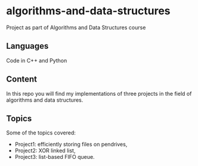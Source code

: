 # algorithms-and-data-structures
Project as part of Algorithms and Data Structures course 

## Languages

Code in C++ and Python

## Content

In this repo you will find my implementations of three projects in the field of algorithms and data structures.

## Topics

Some of the topics covered:

- Project1: efficiently storing files on pendrives,
- Project2: XOR linked list,
- Project3: list-based FIFO queue.
